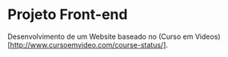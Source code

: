 
# Projeto Front-end

 Desenvolvimento de um Website baseado no (Curso em Videos)[http://www.cursoemvideo.com/course-status/].